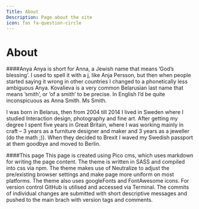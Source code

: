 ```yaml
---
Title: About
Description: Page about the site
icon: fas fa-question-circle
---
```


About
==========================

####Anya
Anya is short for Anna, a Jewish name that means ’God’s blessing’. I used to spell it with a j, like Anja Persson, but then when people started saying it wrong in other countries I changed to a phonetically less ambiguous Anya. Kovalieva is a very common Belarusian last name that means ’smith’, or ’of a smith’ to be precise. In English I’d be quite inconspicuous as Anna Smith. Ms Smith.

I was born in Belarus, then from 2004 till 2014 I lived in Sweden where I studied Interaction design, photography and fine art. After getting my degree I spent five years in Great Britain, where I was working mainly in craft – 3 years as a furniture designer and maker and 3 years as a jeweller (do the math ;)). When they decided to Brexit I waved my Swedish passport at them goodbye and moved to Berlin.


####This page
This page is created using Pico cms, which uses markdown for writing the page content. The theme is written in SASS and compiled into css via npm. The theme makes use of Neutralize to adjust the pre/existing browser settings and make page more uniform on most platforms. The theme also uses googleFonts and FontAwesome icons. For version control GitHub is utilised and accessed via Terminal. The commits of individual changes are submitted with short descriptive messages and pushed to the main brach with version tags and comments.
